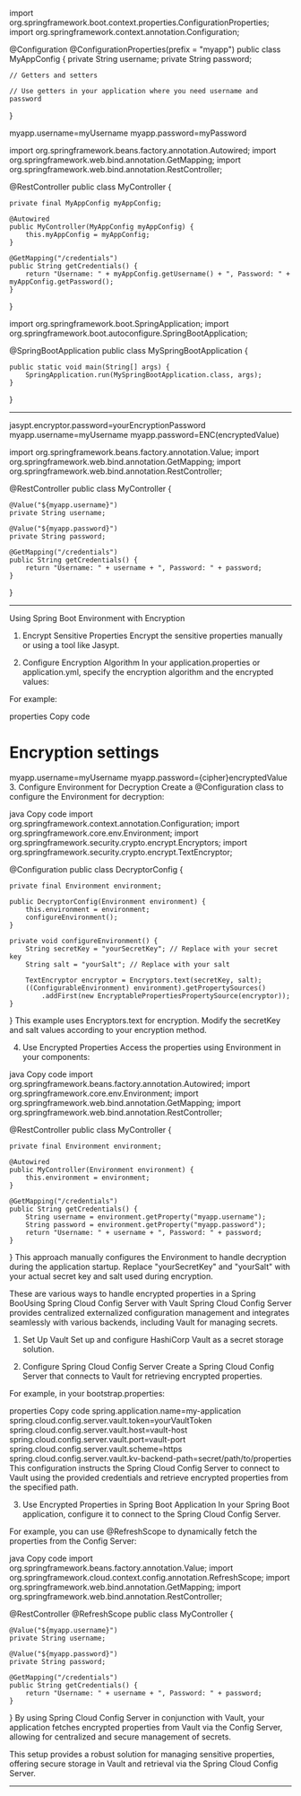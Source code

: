 import org.springframework.boot.context.properties.ConfigurationProperties;
import org.springframework.context.annotation.Configuration;

@Configuration
@ConfigurationProperties(prefix = "myapp")
public class MyAppConfig {
    private String username;
    private String password;

    // Getters and setters

    // Use getters in your application where you need username and password
}


myapp.username=myUsername
myapp.password=myPassword


import org.springframework.beans.factory.annotation.Autowired;
import org.springframework.web.bind.annotation.GetMapping;
import org.springframework.web.bind.annotation.RestController;

@RestController
public class MyController {

    private final MyAppConfig myAppConfig;

    @Autowired
    public MyController(MyAppConfig myAppConfig) {
        this.myAppConfig = myAppConfig;
    }

    @GetMapping("/credentials")
    public String getCredentials() {
        return "Username: " + myAppConfig.getUsername() + ", Password: " + myAppConfig.getPassword();
    }
}


import org.springframework.boot.SpringApplication;
import org.springframework.boot.autoconfigure.SpringBootApplication;

@SpringBootApplication
public class MySpringBootApplication {

    public static void main(String[] args) {
        SpringApplication.run(MySpringBootApplication.class, args);
    }
}


------------------------------------------------------------------------------------------------------------------------------


jasypt.encryptor.password=yourEncryptionPassword
myapp.username=myUsername
myapp.password=ENC(encryptedValue)




import org.springframework.beans.factory.annotation.Value;
import org.springframework.web.bind.annotation.GetMapping;
import org.springframework.web.bind.annotation.RestController;

@RestController
public class MyController {

    @Value("${myapp.username}")
    private String username;

    @Value("${myapp.password}")
    private String password;

    @GetMapping("/credentials")
    public String getCredentials() {
        return "Username: " + username + ", Password: " + password;
    }
}


-----------------------------------------------------------------------------------------------------------------------


Using Spring Boot Environment with Encryption
1. Encrypt Sensitive Properties
Encrypt the sensitive properties manually or using a tool like Jasypt.

2. Configure Encryption Algorithm
In your application.properties or application.yml, specify the encryption algorithm and the encrypted values:

For example:

properties
Copy code
# Encryption settings
myapp.username=myUsername
myapp.password={cipher}encryptedValue
3. Configure Environment for Decryption
Create a @Configuration class to configure the Environment for decryption:

java
Copy code
import org.springframework.context.annotation.Configuration;
import org.springframework.core.env.Environment;
import org.springframework.security.crypto.encrypt.Encryptors;
import org.springframework.security.crypto.encrypt.TextEncryptor;

@Configuration
public class DecryptorConfig {

    private final Environment environment;

    public DecryptorConfig(Environment environment) {
        this.environment = environment;
        configureEnvironment();
    }

    private void configureEnvironment() {
        String secretKey = "yourSecretKey"; // Replace with your secret key
        String salt = "yourSalt"; // Replace with your salt

        TextEncryptor encryptor = Encryptors.text(secretKey, salt);
        ((ConfigurableEnvironment) environment).getPropertySources()
            .addFirst(new EncryptablePropertiesPropertySource(encryptor));
    }
}
This example uses Encryptors.text for encryption. Modify the secretKey and salt values according to your encryption method.

4. Use Encrypted Properties
Access the properties using Environment in your components:

java
Copy code
import org.springframework.beans.factory.annotation.Autowired;
import org.springframework.core.env.Environment;
import org.springframework.web.bind.annotation.GetMapping;
import org.springframework.web.bind.annotation.RestController;

@RestController
public class MyController {

    private final Environment environment;

    @Autowired
    public MyController(Environment environment) {
        this.environment = environment;
    }

    @GetMapping("/credentials")
    public String getCredentials() {
        String username = environment.getProperty("myapp.username");
        String password = environment.getProperty("myapp.password");
        return "Username: " + username + ", Password: " + password;
    }
}
This approach manually configures the Environment to handle decryption during the application startup. Replace "yourSecretKey" and "yourSalt" with your actual secret key and salt used during encryption.

These are various ways to handle encrypted properties in a Spring BooUsing Spring Cloud Config Server with Vault
Spring Cloud Config Server provides centralized externalized configuration management and integrates seamlessly with various backends, including Vault for managing secrets.

1. Set Up Vault
Set up and configure HashiCorp Vault as a secret storage solution.

2. Configure Spring Cloud Config Server
Create a Spring Cloud Config Server that connects to Vault for retrieving encrypted properties.

For example, in your bootstrap.properties:

properties
Copy code
spring.application.name=my-application
spring.cloud.config.server.vault.token=yourVaultToken
spring.cloud.config.server.vault.host=vault-host
spring.cloud.config.server.vault.port=vault-port
spring.cloud.config.server.vault.scheme=https
spring.cloud.config.server.vault.kv-backend-path=secret/path/to/properties
This configuration instructs the Spring Cloud Config Server to connect to Vault using the provided credentials and retrieve encrypted properties from the specified path.

3. Use Encrypted Properties in Spring Boot Application
In your Spring Boot application, configure it to connect to the Spring Cloud Config Server.

For example, you can use @RefreshScope to dynamically fetch the properties from the Config Server:

java
Copy code
import org.springframework.beans.factory.annotation.Value;
import org.springframework.cloud.context.config.annotation.RefreshScope;
import org.springframework.web.bind.annotation.GetMapping;
import org.springframework.web.bind.annotation.RestController;

@RestController
@RefreshScope
public class MyController {

    @Value("${myapp.username}")
    private String username;

    @Value("${myapp.password}")
    private String password;

    @GetMapping("/credentials")
    public String getCredentials() {
        return "Username: " + username + ", Password: " + password;
    }
}
By using Spring Cloud Config Server in conjunction with Vault, your application fetches encrypted properties from Vault via the Config Server, allowing for centralized and secure management of secrets.

This setup provides a robust solution for managing sensitive properties, offering secure storage in Vault and retrieval via the Spring Cloud Config Server.




----------------------------------------------------------------------------------------------------------------------------------



